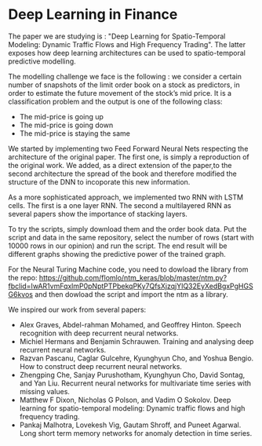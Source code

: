 # Deep Learning in Finance


The paper we are studying is : "Deep Learning for Spatio-Temporal Modeling: Dynamic Traffic Flows and High Frequency Trading". The latter exposes how deep learning architectures can be used to spatio-temporal predictive modelling. 

The modelling challenge we face is the following : we consider a certain number of snapshots of the limit order book on a stock as predictors, in order to estimate the future movement of the stock’s mid price. It is a classification problem and the output is one of the following class:
- The mid-price is going up 
- The mid-price is going down
- The mid-price is staying the same


We started by implementing two Feed Forward Neural Nets respecting the architecture of the original paper. The first one, is simply a reproduction of the original work. We added, as a direct extension of the paper,to the second architecture the spread of the book and therefore modified the structure of the DNN to incoporate this new information. 

As a more sophisticated approach, we implemented two RNN with LSTM cells. The first is a one layer RNN. The second a multilayered RNN as several papers show the importance of stacking layers.

To try the scripts, simply download them and the order book data. Put the script and data in the same repository, select the number of rows (start with 10000 rows in our opinion) and run the script. The end result will be different graphs showing the predictive power of the trained graph.

For the Neural Turing Machine code, you need to dowload the library from the repo: https://github.com/flomlo/ntm_keras/blob/master/ntm.py?fbclid=IwAR1vmFqxlmP0pNptPTPbekqPKy7QfsXjzqjYIQ32EyXedBgxPgHGSG6kvos
and then dowload the script and import the ntm as a library.

We inspired our work from several papers:

- Alex Graves, Abdel-rahman Mohamed, and Geoffrey Hinton. Speech recognition with deep recurrent
neural networks.
- Michiel Hermans and Benjamin Schrauwen. Training and analysing deep recurrent neural networks.
- Razvan Pascanu, Caglar Gulcehre, Kyunghyun Cho, and Yoshua Bengio. How to construct deep recurrent
neural networks.
- Zhengping Che, Sanjay Purushotham, Kyunghyun Cho, David Sontag, and Yan Liu. Recurrent neural
networks for multivariate time series with missing values.
- Matthew F Dixon, Nicholas G Polson, and Vadim O Sokolov. Deep learning for spatio-temporal modeling:
Dynamic traffic flows and high frequency trading.
- Pankaj Malhotra, Lovekesh Vig, Gautam Shroff, and Puneet Agarwal. Long short term memory networks
for anomaly detection in time series. 
